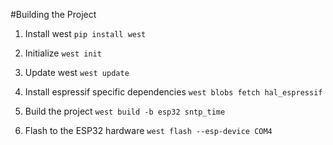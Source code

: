 #Building the Project

1. Install west ```pip install west```

2. Initialize ```west init```

3. Update west ```west update```

4. Install espressif specific dependencies ```west blobs fetch hal_espressif```

5. Build the project ```west build -b esp32 sntp_time```

6. Flash to the ESP32 hardware ```west flash --esp-device COM4```
